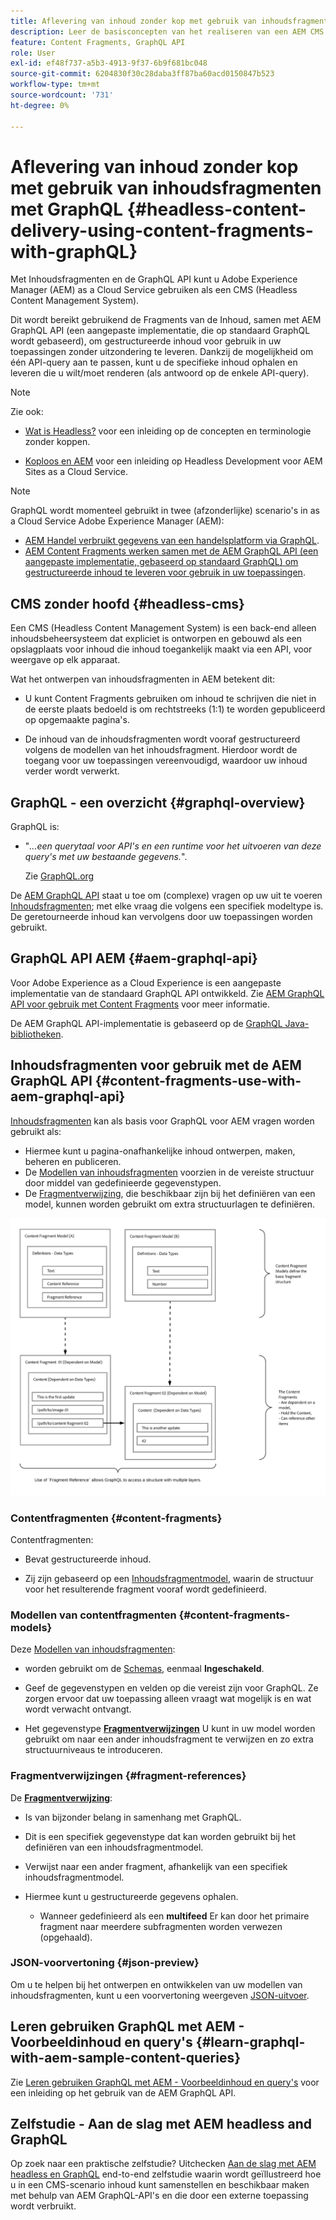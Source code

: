 ```yaml
---
title: Aflevering van inhoud zonder kop met gebruik van inhoudsfragmenten met GraphQL
description: Leer de basisconcepten van het realiseren van een AEM CMS zonder kop met behulp van Content Fragments met GraphQL voor de levering van inhoud zonder kop.
feature: Content Fragments, GraphQL API
role: User
exl-id: ef48f737-a5b3-4913-9f37-6b9f681bc048
source-git-commit: 6204830f30c28daba3ff87ba60acd0150847b523
workflow-type: tm+mt
source-wordcount: '731'
ht-degree: 0%

---
```


# Aflevering van inhoud zonder kop met gebruik van inhoudsfragmenten met GraphQL {#headless-content-delivery-using-content-fragments-with-graphQL}

Met Inhoudsfragmenten en de GraphQL API kunt u Adobe Experience Manager (AEM) as a Cloud Service gebruiken als een CMS (Headless Content Management System).

Dit wordt bereikt gebruikend de Fragments van de Inhoud, samen met AEM GraphQL API (een aangepaste implementatie, die op standaard GraphQL wordt gebaseerd), om gestructureerde inhoud voor gebruik in uw toepassingen zonder uitzondering te leveren. Dankzij de mogelijkheid om één API-query aan te passen, kunt u de specifieke inhoud ophalen en leveren die u wilt/moet renderen (als antwoord op de enkele API-query).

>[!NOTE]
>
>Zie ook:
>
>* [Wat is Headless?](/help/headless/what-is-headless.md) voor een inleiding op de concepten en terminologie zonder koppen.
>
>* [Koploos en AEM](/help/headless/introduction.md) voor een inleiding op Headless Development voor AEM Sites as a Cloud Service.


>[!NOTE]
>
>GraphQL wordt momenteel gebruikt in twee (afzonderlijke) scenario&#39;s in as a Cloud Service Adobe Experience Manager (AEM):
>
>* [AEM Handel verbruikt gegevens van een handelsplatform via GraphQL](/help/commerce-cloud/integrating/magento.md).
>* [AEM Content Fragments werken samen met de AEM GraphQL API (een aangepaste implementatie, gebaseerd op standaard GraphQL) om gestructureerde inhoud te leveren voor gebruik in uw toepassingen](/help/headless/graphql-api/content-fragments.md).


## CMS zonder hoofd {#headless-cms}

Een CMS (Headless Content Management System) is een back-end alleen inhoudsbeheersysteem dat expliciet is ontworpen en gebouwd als een opslagplaats voor inhoud die inhoud toegankelijk maakt via een API, voor weergave op elk apparaat.

Wat het ontwerpen van inhoudsfragmenten in AEM betekent dit:

* U kunt Content Fragments gebruiken om inhoud te schrijven die niet in de eerste plaats bedoeld is om rechtstreeks (1:1) te worden gepubliceerd op opgemaakte pagina&#39;s.

* De inhoud van de inhoudsfragmenten wordt vooraf gestructureerd volgens de modellen van het inhoudsfragment. Hierdoor wordt de toegang voor uw toepassingen vereenvoudigd, waardoor uw inhoud verder wordt verwerkt.

## GraphQL - een overzicht {#graphql-overview}

GraphQL is:

* &quot;*...een querytaal voor API&#39;s en een runtime voor het uitvoeren van deze query&#39;s met uw bestaande gegevens.*&quot;.

   Zie [GraphQL.org](https://graphql.org)

De [AEM GraphQL API](#aem-graphql-api) staat u toe om (complexe) vragen op uw uit te voeren [Inhoudsfragmenten](/help/sites-cloud/administering/content-fragments/content-fragments.md); met elke vraag die volgens een specifiek modeltype is. De geretourneerde inhoud kan vervolgens door uw toepassingen worden gebruikt.

## GraphQL API AEM {#aem-graphql-api}

Voor Adobe Experience as a Cloud Experience is een aangepaste implementatie van de standaard GraphQL API ontwikkeld. Zie [AEM GraphQL API voor gebruik met Content Fragments](/help/headless/graphql-api/content-fragments.md) voor meer informatie.

De AEM GraphQL API-implementatie is gebaseerd op de [GraphQL Java-bibliotheken](https://graphql.org/code/#java).

## Inhoudsfragmenten voor gebruik met de AEM GraphQL API {#content-fragments-use-with-aem-graphql-api}

[Inhoudsfragmenten](#content-fragments) kan als basis voor GraphQL voor AEM vragen worden gebruikt als:

* Hiermee kunt u pagina-onafhankelijke inhoud ontwerpen, maken, beheren en publiceren.
* De [Modellen van inhoudsfragmenten](#content-fragments-models) voorzien in de vereiste structuur door middel van gedefinieerde gegevenstypen.
* De [Fragmentverwijzing](#fragment-references), die beschikbaar zijn bij het definiëren van een model, kunnen worden gebruikt om extra structuurlagen te definiëren.

![Inhoudsfragmenten voor gebruik met GraphQL](assets/cfm-nested-01.png "Inhoudsfragmenten voor gebruik met GraphQL")

### Contentfragmenten {#content-fragments}

Contentfragmenten:

* Bevat gestructureerde inhoud.

* Zij zijn gebaseerd op een [Inhoudsfragmentmodel](#content-fragments-models), waarin de structuur voor het resulterende fragment vooraf wordt gedefinieerd.

### Modellen van contentfragmenten {#content-fragments-models}

Deze [Modellen van inhoudsfragmenten](/help/sites-cloud/administering/content-fragments/content-fragments-models.md):

* worden gebruikt om de [Schemas](https://graphql.org/learn/schema/), eenmaal **Ingeschakeld**.

* Geef de gegevenstypen en velden op die vereist zijn voor GraphQL. Ze zorgen ervoor dat uw toepassing alleen vraagt wat mogelijk is en wat wordt verwacht ontvangt.

* Het gegevenstype **[Fragmentverwijzingen](#fragment-references)** U kunt in uw model worden gebruikt om naar een ander inhoudsfragment te verwijzen en zo extra structuurniveaus te introduceren.

### Fragmentverwijzingen {#fragment-references}

De **[Fragmentverwijzing](/help/sites-cloud/administering/content-fragments/content-fragments-models.md#fragment-reference-nested-fragments)**:

* Is van bijzonder belang in samenhang met GraphQL.

* Dit is een specifiek gegevenstype dat kan worden gebruikt bij het definiëren van een inhoudsfragmentmodel.

* Verwijst naar een ander fragment, afhankelijk van een specifiek inhoudsfragmentmodel.

* Hiermee kunt u gestructureerde gegevens ophalen.

   * Wanneer gedefinieerd als een **multifeed** Er kan door het primaire fragment naar meerdere subfragmenten worden verwezen (opgehaald).

### JSON-voorvertoning {#json-preview}

Om u te helpen bij het ontwerpen en ontwikkelen van uw modellen van inhoudsfragmenten, kunt u een voorvertoning weergeven [JSON-uitvoer](/help/sites-cloud/administering/content-fragments/content-fragments-json-preview.md).

## Leren gebruiken GraphQL met AEM - Voorbeeldinhoud en query&#39;s {#learn-graphql-with-aem-sample-content-queries}

Zie [Leren gebruiken GraphQL met AEM - Voorbeeldinhoud en query&#39;s](/help/headless/graphql-api/sample-queries.md) voor een inleiding op het gebruik van de AEM GraphQL API.

## Zelfstudie - Aan de slag met AEM headless and GraphQL

Op zoek naar een praktische zelfstudie? Uitchecken [Aan de slag met AEM headless en GraphQL](https://experienceleague.adobe.com/docs/experience-manager-learn/getting-started-with-aem-headless/graphql/overview.html) end-to-end zelfstudie waarin wordt geïllustreerd hoe u in een CMS-scenario inhoud kunt samenstellen en beschikbaar maken met behulp van AEM GraphQL-API&#39;s en die door een externe toepassing wordt verbruikt.

